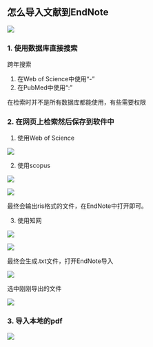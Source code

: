 ## 怎么导入文献到EndNote
![](https://files.mdnice.com/user/25190/2b6902ca-cd4b-4367-acb8-8e9ee8747398.png)
### 1. 使用数据库直接搜索
跨年搜索
1. 在Web of Science中使用“-”
2. 在PubMed中使用“:”

在检索时并不是所有数据库都能使用，有些需要权限

### 2. 在网页上检索然后保存到软件中
1. 使用Web of Science

![](https://files.mdnice.com/user/25190/1a33e98f-6804-4039-a631-d65c1ba6e2fe.png)

2. 使用scopus

![](https://files.mdnice.com/user/25190/0006278b-aee1-46cd-b974-489e74309407.png)

![](https://files.mdnice.com/user/25190/016da92e-fbf7-4d35-9f76-f16b0a89a6f8.png)

最终会输出ris格式的文件，在EndNote中打开即可。

3. 使用知网

![](https://files.mdnice.com/user/25190/b322e541-355f-4933-a6c5-9e922cc8059e.png)

![](https://files.mdnice.com/user/25190/45a948c8-8a65-4451-8f60-d5f5442b946e.png)

最终会生成.txt文件，打开EndNote导入

![](https://files.mdnice.com/user/25190/84e76388-dd8c-428f-97df-f3c2c0cbff7e.png)

选中刚刚导出的文件

![](https://files.mdnice.com/user/25190/f45d01ef-0460-424a-b94b-dfa59c8ff088.png)

### 3. 导入本地的pdf
![](https://files.mdnice.com/user/25190/49e70b7d-2b6e-4f1a-8621-3c7091af7984.png)